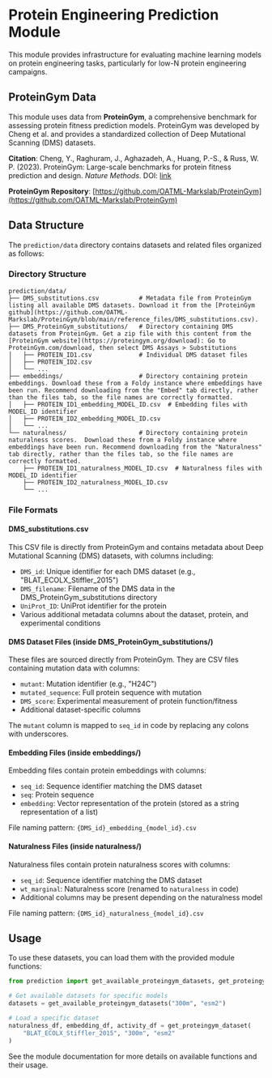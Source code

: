# Protein Engineering Prediction Module

This module provides infrastructure for evaluating machine learning models on protein engineering tasks, particularly for low-N protein engineering campaigns.

## ProteinGym Data

This module uses data from **ProteinGym**, a comprehensive benchmark for assessing protein fitness prediction models. ProteinGym was developed by Cheng et al. and provides a standardized collection of Deep Mutational Scanning (DMS) datasets.

**Citation**:
Cheng, Y., Raghuram, J., Aghazadeh, A., Huang, P.-S., & Russ, W. P. (2023). ProteinGym: Large-scale benchmarks for protein fitness prediction and design. *Nature Methods*.
DOI: [link](https://pubmed.ncbi.nlm.nih.gov/38106144/)

**ProteinGym Repository**:
[https://github.com/OATML-Markslab/ProteinGym](https://github.com/OATML-Markslab/ProteinGym)

## Data Structure

The `prediction/data` directory contains datasets and related files organized as follows:

### Directory Structure

```
prediction/data/
├── DMS_substitutions.csv           # Metadata file from ProteinGym listing all available DMS datasets. Download it from the [ProteinGym github](https://github.com/OATML-Markslab/ProteinGym/blob/main/reference_files/DMS_substitutions.csv).
├── DMS_ProteinGym_substitutions/   # Directory containing DMS datasets from ProteinGym. Get a zip file with this content from the [ProteinGym website](https://proteingym.org/download): Go to ProteinGym.com/download, then select DMS Assays > Substitutions
│   ├── PROTEIN_ID1.csv             # Individual DMS dataset files
│   ├── PROTEIN_ID2.csv
│   └── ...
├── embeddings/                     # Directory containing protein embeddings. Download these from a Foldy instance where embeddings have been run. Recommend downloading from the "Embed" tab directly, rather than the files tab, so the file names are correctly formatted.
│   ├── PROTEIN_ID1_embedding_MODEL_ID.csv  # Embedding files with MODEL_ID identifier
│   ├── PROTEIN_ID2_embedding_MODEL_ID.csv
│   └── ...
└── naturalness/                    # Directory containing protein naturalness scores.  Download these from a Foldy instance where embeddings have been run. Recommend downloading from the "Naturalness" tab directly, rather than the files tab, so the file names are correctly formatted.
    ├── PROTEIN_ID1_naturalness_MODEL_ID.csv  # Naturalness files with MODEL_ID identifier
    ├── PROTEIN_ID2_naturalness_MODEL_ID.csv
    └── ...
```

### File Formats

#### DMS_substitutions.csv

This CSV file is directly from ProteinGym and contains metadata about Deep Mutational Scanning (DMS) datasets, with columns including:

- `DMS_id`: Unique identifier for each DMS dataset (e.g., "BLAT_ECOLX_Stiffler_2015")
- `DMS_filename`: Filename of the DMS data in the DMS_ProteinGym_substitutions directory
- `UniProt_ID`: UniProt identifier for the protein
- Various additional metadata columns about the dataset, protein, and experimental conditions

#### DMS Dataset Files (inside DMS_ProteinGym_substitutions/)

These files are sourced directly from ProteinGym. They are CSV files containing mutation data with columns:

- `mutant`: Mutation identifier (e.g., "H24C")
- `mutated_sequence`: Full protein sequence with mutation
- `DMS_score`: Experimental measurement of protein function/fitness
- Additional dataset-specific columns

The `mutant` column is mapped to `seq_id` in code by replacing any colons with underscores.

#### Embedding Files (inside embeddings/)

Embedding files contain protein embeddings with columns:

- `seq_id`: Sequence identifier matching the DMS dataset
- `seq`: Protein sequence
- `embedding`: Vector representation of the protein (stored as a string representation of a list)

File naming pattern: `{DMS_id}_embedding_{model_id}.csv`

#### Naturalness Files (inside naturalness/)

Naturalness files contain protein naturalness scores with columns:

- `seq_id`: Sequence identifier matching the DMS dataset
- `wt_marginal`: Naturalness score (renamed to `naturalness` in code)
- Additional columns may be present depending on the naturalness model

File naming pattern: `{DMS_id}_naturalness_{model_id}.csv`

## Usage

To use these datasets, you can load them with the provided module functions:

```python
from prediction import get_available_proteingym_datasets, get_proteingym_dataset

# Get available datasets for specific models
datasets = get_available_proteingym_datasets("300m", "esm2")

# Load a specific dataset
naturalness_df, embedding_df, activity_df = get_proteingym_dataset(
    "BLAT_ECOLX_Stiffler_2015", "300m", "esm2"
)
```

See the module documentation for more details on available functions and their usage.
